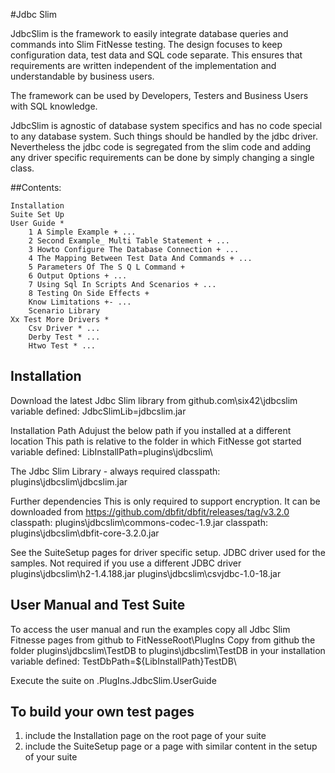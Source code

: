 #Jdbc Slim

JdbcSlim is the framework to easily integrate database queries and commands into Slim FitNesse testing.
The design focuses to keep configuration data, test data and SQL code separate.
This ensures that requirements are written independent of the implementation and understandable by business users.

The framework can be used by Developers, Testers and Business Users with SQL knowledge.

JdbcSlim is agnostic of database system specifics and has no code special to any database system.
Such things should be handled by the jdbc driver.
Nevertheless the jdbc code is segregated from the slim code and adding any driver specific requirements can be done by simply changing a single class.

##Contents:

    Installation
    Suite Set Up
    User Guide *
        1 A Simple Example + ...
        2 Second Example_ Multi Table Statement + ...
        3 Howto Configure The Database Connection + ...
        4 The Mapping Between Test Data And Commands + ...
        5 Parameters Of The S Q L Command +
        6 Output Options + ...
        7 Using Sql In Scripts And Scenarios + ...
        8 Testing On Side Effects +
        Know Limitations +- ...
        Scenario Library
    Xx Test More Drivers *
        Csv Driver * ...
        Derby Test * ...
        Htwo Test * ...



## Installation
Download the latest Jdbc Slim library from github.com\six42\jdbcslim
variable defined: JdbcSlimLib=jdbcslim.jar

Installation Path
Adujust the below path if you installed at a different location
This path is relative to the folder in which FitNesse got started
variable defined: LibInstallPath=plugins\jdbcslim\

The Jdbc Slim Library - always required
classpath: plugins\jdbcslim\jdbcslim.jar

Further dependencies
This is only required to support encryption. It can be downloaded from https://github.com/dbfit/dbfit/releases/tag/v3.2.0
classpath: plugins\jdbcslim\commons-codec-1.9.jar
classpath: plugins\jdbcslim\dbfit-core-3.2.0.jar

See the SuiteSetup pages for driver specific setup.
JDBC driver used for the samples. Not required if you use a different JDBC driver
plugins\jdbcslim\h2-1.4.188.jar
plugins\jdbcslim\csvjdbc-1.0-18.jar

## User Manual and Test Suite
To access the user manual and run the examples copy all Jdbc Slim Fitnesse pages from github to FitNesseRoot\PlugIns
Copy from github the folder plugins\jdbcslim\TestDB to plugins\jdbcslim\TestDB in your installation
variable defined: TestDbPath=${LibInstallPath}TestDB\

Execute the suite on .PlugIns.JdbcSlim.UserGuide


## To build your own test pages
1. include the Installation page on the root page of your suite
2. include the SuiteSetup page or a page with similar content in the setup of your suite 
